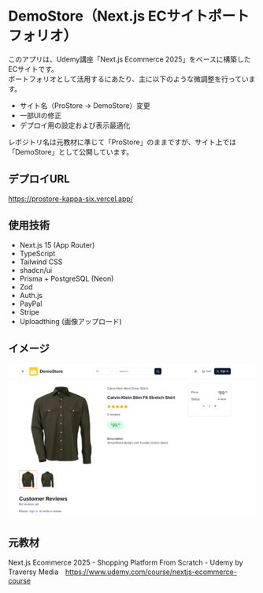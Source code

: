 # DemoStore（Next.js ECサイトポートフォリオ）

このアプリは、Udemy講座「Next.js Ecommerce 2025」をベースに構築したECサイトです。  
ポートフォリオとして活用するにあたり、主に以下のような微調整を行っています。

- サイト名（ProStore → DemoStore）変更
- 一部UIの修正
- デプロイ用の設定および表示最適化
  
レポジトリ名は元教材に準じて「ProStore」のままですが、サイト上では「DemoStore」として公開しています。

## デプロイURL
https://prostore-kappa-six.vercel.app/

## 使用技術
- Next.js 15 (App Router)
- TypeScript
- Tailwind CSS
- shadcn/ui
- Prisma + PostgreSQL (Neon)
- Zod
- Auth.js
- PayPal
- Stripe
- Uploadthing (画像アップロード)

## イメージ
<div align="center">
  <img src="https://github.com/t-kitamoto/prostore/blob/main/public/images/sample.png" alt="サンプルイメージ]" width="600" />
</div>

## 元教材
Next.js Ecommerce 2025 - Shopping Platform From Scratch - Udemy by Traversy Media　https://www.udemy.com/course/nextjs-ecommerce-course
